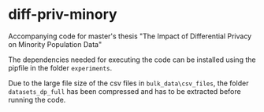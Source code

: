 # diff-priv-minory
Accompanying code for master's thesis "The Impact of Differential Privacy on Minority Population Data" 

The dependencies needed for executing the code can be installed using the pipfile in the folder `experiments`. 

Due to the large file size of the csv files in `bulk_data\csv_files`, the folder `datasets_dp_full` has been compressed and has to be extracted before running the code. 
